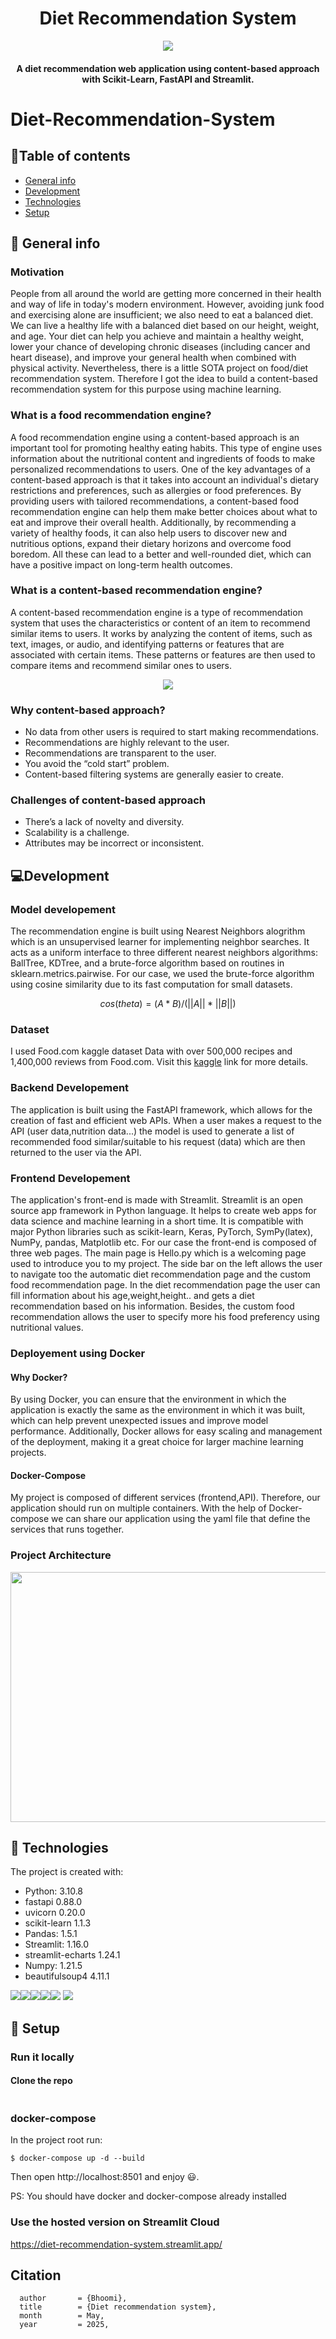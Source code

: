 
<h1 align="center">Diet Recommendation System</h1>
<div align= "center"><img src="Assets/logo_img1.jpg" />
  <h4>A diet recommendation web application using content-based approach with Scikit-Learn, FastAPI and Streamlit.</h4>
</div>

# Diet-Recommendation-System

## :bookmark_tabs:Table of contents
* [General info](#general-info)
* [Development](#development)
* [Technologies](#technologies)
* [Setup](#setup)

## :scroll: General info
### Motivation
People from all around the world are getting more concerned in their health and way of life in today's modern environment. However, avoiding junk food and exercising alone are insufficient; we also need to eat a balanced diet. We can live a healthy life with a balanced diet based on our height, weight, and age. Your diet can help you achieve and maintain a healthy weight, lower your chance of developing chronic diseases (including cancer and heart disease), and improve your general health when combined with physical activity. Nevertheless, there is a little SOTA project on food/diet recommendation system. Therefore I got the idea to build a content-based recommendation system for this purpose using machine learning. 
### What is a food recommendation engine?
A food recommendation engine using a content-based approach is an important tool for promoting healthy eating habits. This type of engine uses information about the nutritional content and ingredients of foods to make personalized recommendations to users. One of the key advantages of a content-based approach is that it takes into account an individual's dietary restrictions and preferences, such as allergies or food preferences. By providing users with tailored recommendations, a content-based food recommendation engine can help them make better choices about what to eat and improve their overall health. Additionally, by recommending a variety of healthy foods, it can also help users to discover new and nutritious options, expand their dietary horizons and overcome food boredom. All these can lead to a better and well-rounded diet, which can have a positive impact on long-term health outcomes.

### What is a content-based recommendation engine?
A content-based recommendation engine is a type of recommendation system that uses the characteristics or content of an item to recommend similar items to users. It works by analyzing the content of items, such as text, images, or audio, and identifying patterns or features that are associated with certain items. These patterns or features are then used to compare items and recommend similar ones to users.
<div align= "center"><img src="Assets/content_based_img.webp" /></div>

### Why content-based approach?

* No data from other users is required to start making recommendations.
* Recommendations are highly relevant to the user.
* Recommendations are transparent to the user.
* You avoid the “cold start” problem. 
* Content-based filtering systems are generally easier to create.

### Challenges of content-based approach
* There’s a lack of novelty and diversity.
* Scalability is a challenge.
* Attributes may be incorrect or inconsistent. 

## :computer:Development
### Model developement
The recommendation engine is built using Nearest Neighbors alogrithm which is an unsupervised learner for implementing neighbor searches. It acts as a uniform interface to three different nearest neighbors algorithms: BallTree, KDTree, and a brute-force algorithm based on routines in sklearn.metrics.pairwise. For our case, we used the brute-force algorithm using cosine similarity due to its fast computation for small datasets.

$$cos(theta) = (A * B) / (||A|| * ||B||)$$

### Dataset
I used Food.com kaggle dataset Data with over 500,000 recipes and 1,400,000 reviews from Food.com. Visit this [kaggle](https://www.kaggle.com/datasets/irkaal/foodcom-recipes-and-reviews?select=recipes.csv) link for more details.
### Backend Developement
The application is built using the FastAPI framework, which allows for the creation of fast and efficient web APIs. When a user makes a request to the API (user data,nutrition data...) the model is used to generate a list of recommended food similar/suitable to his request (data) which are then returned to the user via the API.

### Frontend Developement

The application's front-end is made with Streamlit. Streamlit is an open source app framework in Python language. It helps to create web apps for data science and machine learning in a short time. It is compatible with major Python libraries such as scikit-learn, Keras, PyTorch, SymPy(latex), NumPy, pandas, Matplotlib etc. For our case the front-end is composed of three web pages. The main page is Hello.py which is a welcoming page used to introduce you to my project. The side bar on the left allows the user to navigate too the automatic diet recommendation page and the custom food recommendation page. In the diet recommendation page the user can fill information about his age,weight,height.. and gets a diet recommendation based on his information. Besides, the custom food recommendation allows the user to specify more his food preferency using nutritional values.

### Deployement using Docker
#### Why Docker?
By using Docker, you can ensure that the environment in which the application is exactly the same as the environment in which it was built, which can help prevent unexpected issues and improve model performance. Additionally, Docker allows for easy scaling and management of the deployment, making it a great choice for larger machine learning projects.
#### Docker-Compose
My project is composed of different services (frontend,API). Therefore, our application should run on multiple containers. With the help of Docker-compose we can share our application using the yaml file that define the services that runs together.

### Project Architecture

<div align= "center"><img src="Assets/Architecture_diagram.png" width="600" height="400"/></div>


## :rocket: Technologies
The project is created with:
* Python: 3.10.8
* fastapi 0.88.0
* uvicorn 0.20.0
* scikit-learn 1.1.3
* Pandas: 1.5.1
* Streamlit: 1.16.0
* streamlit-echarts 1.24.1
* Numpy: 1.21.5
* beautifulsoup4 4.11.1

![](https://img.icons8.com/color/48/null/python--v1.png)![](https://img.icons8.com/color/48/null/numpy.png)![](Assets/streamlit-icon-48x48.png)![](Assets/fastapi.ico)![](Assets/scikit-learn.ico) ![](https://img.icons8.com/color/48/null/pandas.png)

## :whale: Setup

### Run it locally
#### Clone the repo
```
```
### docker-compose
In the project root run:
```
$ docker-compose up -d --build
```
Then open http://localhost:8501 and enjoy :smiley:.

PS: You should have docker and docker-compose already installed
### Use the hosted version on Streamlit Cloud

https://diet-recommendation-system.streamlit.app/

## Citation
```
  author       = {Bhoomi},
  title        = {Diet recommendation system},
  month        = May,
  year         = 2025,

```
